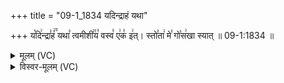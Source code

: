 +++
title = "09-1_1834 यदिन्द्राहं यथा"

+++
य꣡दि꣢न्द्रा꣣हं꣢꣫ यथा꣣ त्वमीशी꣢꣯य꣣ वस्व꣣ ए꣢क꣣ इ꣢त्। स्तो꣣ता꣢ मे꣣ गो꣡स꣢खा स्यात् ॥ 09-1:1834 ॥

<details><summary>मूलम् (VC)</summary>

य꣡दि꣢न्द्रा꣣हं꣢꣫ यथा꣣ त्वमीशी꣢꣯य꣣ व꣢स्व꣣ ए꣢क꣢ इ꣢त् । स्तो꣣ता꣢ मे꣣ गो꣡स꣢खा स्यात् ॥१८३४॥
</details>

<details><summary>विस्वर-मूलम् (VC)</summary>

यदिन्द्राहं यथा त्वमीशीय वस्व एक इत् । स्तोता मे गोसखा स्यात् ॥१८३४॥
</details>